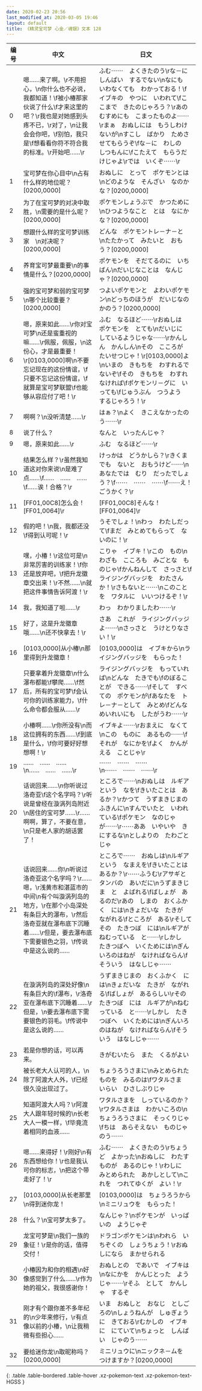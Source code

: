 ```yaml
---
date: 2020-02-23 20:56
last_modified_at: 2020-03-05 19:46
layout: default
title: 《精灵宝可梦 心金／魂银》文本 128
---
```

| 编号 | 中文 | 日文 |
| ---- | ---- | ---- |
| 0 | 嗯……来了啊。\r不用担心，\n你什么也不必说，我都知道！\f被小椿那家伙说了什么\f才来这里的吧？\r我也是对她感到头疼不已，\r对了，\n让我会会你吧，\f别怕，我只是\f想看看你符不符合我的标准。\r开始吧……\r | ふむ⋯⋯　よくきたのう\rな－に　しんぱい　するでない\nなにも　いわなくても　わかっておる！\fイブキの　やつに　いわれて\fここまで　きたのじゃろう？\rあの　むすめにも　こまったものよ⋯⋯\rまぁ　おぬしには　もうしわけないが\nすこし　ばかり　ためさせてもらうぞ\fな－に　わしの　しつもんに\fこたえて　もらうだけじゃよ\rでは　いくぞ⋯⋯\r |
| 1 | 宝可梦在你心目中\n占有什么样的地位呢？[0200,0000] | おぬしに　とって　ポケモンとは\nどのような　そんざい　なのかな？[0200,0000] |
| 2 | 为了在宝可梦的对决中取胜，\n需要的是什么呢？[0200,0000] | ポケモンしょうぶで　かつために\nひつようなこと　とは　なにかな？[0200,0000] |
| 3 | 想跟什么样的宝可梦训练家　\n对决呢？[0200,0000] | どんな　ポケモントレ－ナ－と　\nたたかって　みたいと　おもう？[0200,0000] |
| 4 | 养育宝可梦最重要\n的事情是什么？[0200,0000] | ポケモンを　そだてるのに　いちばん\nだいじなことは　なんじゃ？[0200,0000] |
| 5 | 强的宝可梦和弱的宝可梦\n哪个比较重要？[0200,0000] | つよいポケモンと　よわいポケモン\nどっちのほうが　だいじなのかのう？[0200,0000] |
| 6 | 嗯，原来如此……\r你对宝可梦\n还是蛮重视的嘛……\r佩服，佩服，\n这份心，才是最重要！\r[0103,0000]啊\n不要忘记现在的这份情谊，\f只要不忘记这份情谊，\f就算是宝可梦联盟\f也能够从容应付了吧！\r | ふむ　なるほど⋯⋯\rおぬしは　ポケモンを　とても\nだいじに　しているようじゃな⋯⋯\rかんしん　かんしん\nその　こころが　たいせつじゃ！\r[0103,0000]よ\nいまの　きもちを　わすれるでないぞ\fその　きもちを　わすれなければ\fポケモンリ－グに　いっても\fじゅうぶん　つうよう　するじゃろう！\r |
| 7 | 啊啊？\n没听清楚……\r | はぁ？\nよく　きこえなかったのう⋯⋯\r |
| 8 | 说了什么？ | なんと　いったんじゃ？ |
| 9 | 嗯，原来如此……\r | ふむ　なるほど⋯⋯\r |
| 10 | 结果怎么样？\r虽然我知道这对你来说\n是难了点……\f……　……　……\f……诶！合格？\r | けっかは　どうかしら？\rきくまでも　ないと　おもうけど⋯⋯\nあなたでは　むり　だったでしょう？\f⋯⋯　⋯⋯　⋯⋯\f⋯⋯え！　ごうかく？\r |
| 11 | [FF01,00C8]怎么会！[FF01,0064]\r | [FF01,00C8]そんな！[FF01,0064]\r |
| 12 | 假的吧！\n我，我都还没\f得到认可呢！\r | うそでしょ！\nわっ　わたしだって\fまだ　みとめてもらって　ないのに！\r |
| 13 | 嘿，小椿！\r这位可是\n非常厉害的训练家！\f你还是放弃吧，\f把升龙徽章交出来！\r不然……\n就把这件事情告诉阿渡！\r | こりゃ　イブキ！\rこの　もの\nわざも　こころも　みごとな　ものじゃ\fかんねんして　さっさと\fライジングバッジを　わたさんか！\rさもないと⋯⋯\nこのことを　ワタルに　いいつけるぞ！\r |
| 14 | 我，我知道了啦……\r | わっ　わかりましたわ⋯⋯\r |
| 15 | 好了，这是升龙徽章哦……\n还不快拿去！\r | さあ　これが　ライジングバッジよ⋯⋯\nさっさと　うけとりなさい！\r |
| 16 | [0103,0000]从小椿\n那里得到升龙徽章！ | [0103,0000]は　イブキから\nライジングバッジを　もらった！ |
| 17 | 只要拿着升龙徽章\n什么瀑布都能\f攀爬……\f然后，所有的宝可梦\f会认可你的训练家能力，\f什么命令都会服从……\r | ライジングバッジを　もっていれば\nどんな　たきでも\fのぼることが　できる⋯⋯\fそして　すべての　ポケモンが\fあなたを　トレ－ナ－として　みとめ\fどんな　めいれいにも　したがうわ⋯⋯\r |
| 18 | 小椿啊……\r你所没有\n而这位拥有的东西……\f到底是什么，\f你可要好好想想啊！\r | イブキよ⋯⋯\rおまえに　なくて\nこの　ものに　あるもの⋯⋯\fそれが　なにかを\fよく　かんがえる　ことじゃ\r |
| 19 | ……　……　……\n……　……　……\r | ⋯⋯　⋯⋯　⋯⋯\n⋯⋯　⋯⋯　⋯⋯\r |
| 20 | 话说回来……\n你听说过洛奇亚\f这个名字吗？\r听说是曾经在漩涡列岛附近\n居住的宝可梦……\r……啊啊，算了，不要在意，\n只是老人家的胡话罢了！ | ところで⋯⋯\nおぬしは　ルギア　という　なを\fきいたことは　あるか？\rかつて　うずまきじまの　ふきんに\nすんでいたと　いわれている\fポケモン　なのじゃが⋯⋯\r⋯⋯ああ　いやいや　きにするな\nとしよりの　たわごと　じゃ |
| 21 | 话说回来……你\n听说过洛奇亚这个名字吗？\r……嗯，\r浅黄市和湛蓝市的中间\n有个叫漩涡列岛的地方，\r在那个小岛深处有条巨大的瀑布，\r然后洛奇亚就在瀑布底下沉睡着……\r但是，要去瀑布底下需要银色之羽，\f传说中是这么说的…… | ところで⋯⋯　おぬしは\nルギア　という　なまえを\fきいたことは　あるか？\r⋯⋯ふうむ\rアサギと　タンバの　あいだに\nうずまきじま　と　よばれる\fばしょが　あるのだ\rあの　しまの　おくふかく　には\nきょだいな　たきが　ながれる\fところが　ある\rそして　その　たきつぼ　には\nルギアが　ねむっている　と⋯⋯\rしかし　たきつぼへ　いくためには\nぎんいろのはねが　なければならん\fそういう　はなしじゃ⋯⋯ |
| 22 | 在漩涡列岛的深处好像\n有条巨大的\f瀑布，\r洛奇亚在瀑布底下沉睡着……\r但是，\n要去瀑布底下需要银色的羽毛。\f传说中是这么说的…… | うずまきじまの　おくふかく　には\nきょだいな　たきが　ながれる\fばしょが　あるらしい\rその　たきつぼ　には　ルギアが\nねむっている　と⋯⋯\rしかし　たきつぼへ　いくためには\nぎんいろのはねが　なければならん\fそういう　はなしじゃ⋯⋯ |
| 23 | 若是你想的话，可以再来。 | きがむいたら　また　くるがよい |
| 24 | 被长老大人认可的人，\n除了阿渡大人外，\f已经很久没出现过了。 | ちょうろうさまに\nみとめられた　ものを　みるのは\fワタルさま　いらい　ひさしぶりじゃ |
| 25 | 知道阿渡大人吗？\r阿渡大人跟年轻时候的\n长老大人一模一样，\f毕竟流着相同的血液…… | ワタルさまを　しっているのか？\rワタルさまは　わかいころの\nちょうろうさまに　そっくりじゃ\fちは　あらそえない　ものじゃのう⋯⋯ |
| 26 | 嗯……来得好！\r刚好\n有东西想给你！\r也是我认可你的标志，\n把这个带走好了！\r | ふむ⋯⋯　よくきたのう\rちょうど　よかった\nおぬしに　わたすものが　あるのじゃ！\rわしに　みとめられた　あかしとして\nこれを　つれてゆくが　よい！\r |
| 27 | [0103,0000]从长老那里\n得到迷你龙！ | [0103,0000]は　ちょうろうから\nミニリュウを　もらった！ |
| 28 | 什么？\n宝可梦太多了。 | なんじゃ？\nポケモンが　いっぱいの　ようじゃぞ |
| 29 | 龙宝可梦是\n我们一族的象征！\r是你的话，值得交付！ | ドラゴンポケモンは\nわれら　いちぞくの　しょうちょう！\rおぬしになら　まかせられる |
| 30 | 小椿因为和你的相遇\n好像感觉到了什么……\r作为她的祖父，我很感谢你！ | おぬしとの　であいで　イブキは\nなにかを　かんじとった　ようじゃ⋯⋯\rそふ　として　かんしゃ　するぞ |
| 31 | 刚才有个跟你差不多年纪的\n少年来修行，\r有点像以前的小椿，\n让我稍微有些担心…… | いま　おぬしと　おなじ　としごろの\nしょうねんが　しゅぎょうに　きておる\rむかしの　イブキに　にていて\nちょっと　しんぱい　じゃのう⋯⋯ |
| 32 | 要给迷你龙\n取昵称吗？[0200,0000] | ミニリュウに\nニックネ－ムを　つけますか？[0200,0000] |
{: .table .table-bordered .table-hover .xz-pokemon-text .xz-pokemon-text-HGSS }